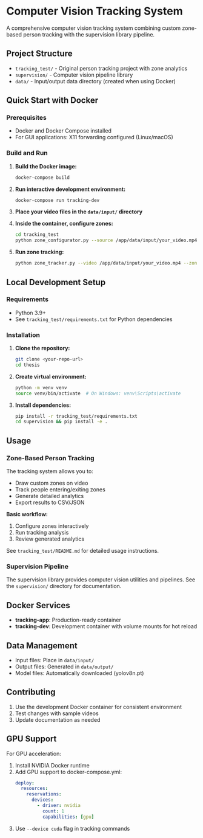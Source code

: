# Computer Vision Tracking System

A comprehensive computer vision tracking system combining custom zone-based person tracking with the supervision library pipeline.

## Project Structure

- `tracking_test/` - Original person tracking project with zone analytics
- `supervision/` - Computer vision pipeline library
- `data/` - Input/output data directory (created when using Docker)

## Quick Start with Docker

### Prerequisites
- Docker and Docker Compose installed
- For GUI applications: X11 forwarding configured (Linux/macOS)

### Build and Run

1. **Build the Docker image:**
   ```bash
   docker-compose build
   ```

2. **Run interactive development environment:**
   ```bash
   docker-compose run tracking-dev
   ```

3. **Place your video files in the `data/input/` directory**

4. **Inside the container, configure zones:**
   ```bash
   cd tracking_test
   python zone_configurator.py --source /app/data/input/your_video.mp4 --output /app/data/output/zones.json
   ```

5. **Run zone tracking:**
   ```bash
   python zone_tracker.py --video /app/data/input/your_video.mp4 --zones /app/data/output/zones.json --output /app/data/output/tracked_output.mp4
   ```

## Local Development Setup

### Requirements
- Python 3.9+
- See `tracking_test/requirements.txt` for Python dependencies

### Installation

1. **Clone the repository:**
   ```bash
   git clone <your-repo-url>
   cd thesis
   ```

2. **Create virtual environment:**
   ```bash
   python -m venv venv
   source venv/bin/activate  # On Windows: venv\Scripts\activate
   ```

3. **Install dependencies:**
   ```bash
   pip install -r tracking_test/requirements.txt
   cd supervision && pip install -e .
   ```

## Usage

### Zone-Based Person Tracking

The tracking system allows you to:
- Draw custom zones on video
- Track people entering/exiting zones
- Generate detailed analytics
- Export results to CSV/JSON

**Basic workflow:**
1. Configure zones interactively
2. Run tracking analysis
3. Review generated analytics

See `tracking_test/README.md` for detailed usage instructions.

### Supervision Pipeline

The supervision library provides computer vision utilities and pipelines. See the `supervision/` directory for documentation.

## Docker Services

- **tracking-app**: Production-ready container
- **tracking-dev**: Development container with volume mounts for hot reload

## Data Management

- Input files: Place in `data/input/`
- Output files: Generated in `data/output/`
- Model files: Automatically downloaded (yolov8n.pt)

## Contributing

1. Use the development Docker container for consistent environment
2. Test changes with sample videos
3. Update documentation as needed

## GPU Support

For GPU acceleration:
1. Install NVIDIA Docker runtime
2. Add GPU support to docker-compose.yml:
   ```yaml
   deploy:
     resources:
       reservations:
         devices:
           - driver: nvidia
             count: 1
             capabilities: [gpu]
   ```
3. Use `--device cuda` flag in tracking commands